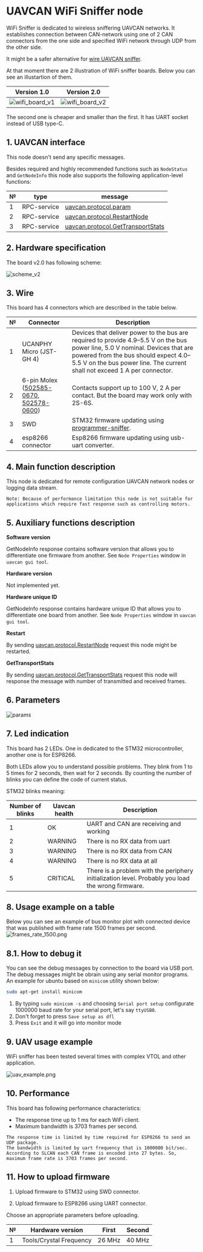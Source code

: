 # UAVCAN WiFi Sniffer node

WiFi Sniffer is dedicated to wireless sniffering UAVCAN networks. It establishes connection between CAN-network using one of 2 CAN connectors from the one side and specified WiFi network through UDP from the other side.

It might be a safer alternative for [wire UAVCAN sniffer](https://github.com/InnopolisAero/inno_uavcan_node_binaries/blob/master/docs/guide/programmer_sniffer/README.md).

At that moment there are 2 illustration of WiFi sniffer boards. Below you can see an illustartion of them.

Version 1.0                |  Version 2.0
:-------------------------:|:-------------------------:
![wifi_board_v1](../../assets/wifi_bridge/wifi_board_v1.png?raw=true)  |  ![wifi_board_v2](wifi_board_v2.png?raw=true)

The second one is cheaper and smaller than the first. It has UART socket instead of USB type-C.


## 1. UAVCAN interface

This node doesn't send any specific messages.

Besides required and highly recommended functions such as `NodeStatus` and `GetNodeInfo` this node also supports the following application-level functions:

| № | type      | message  |
| - | --------- | -------- |
| 1 | RPC-service | [uavcan.protocol.param](https://dronecan.github.io/Specification/7._List_of_standard_data_types/#uavcanprotocolparam) |
| 2 | RPC-service | [uavcan.protocol.RestartNode](https://dronecan.github.io/Specification/7._List_of_standard_data_types/#restartnode) |
| 3 | RPC-service | [uavcan.protocol.GetTransportStats](https://dronecan.github.io/Specification/7._List_of_standard_data_types/#gettransportstats) |

## 2. Hardware specification

The board v2.0 has following scheme:

![scheme_v2](../../assets/wifi_bridge/scheme_v2.png?raw=true)

## 3. Wire

This board has 4 connectors which are described in the table below.

| № | Connector | Description |
| - | --------- | ----------- |
| 1 | UCANPHY Micro (JST-GH 4) | Devices that deliver power to the bus are required to provide 4.9–5.5 V on the bus power line, 5.0 V nominal. Devices that are powered from the bus should expect 4.0–5.5 V on the bus power line. The current shall not exceed 1 A per connector. |
| 2 | 6-pin Molex  ([502585-0670](https://www.molex.com/molex/products/part-detail/pcb_receptacles/5025850670), [502578-0600](https://www.molex.com/molex/products/part-detail/crimp_housings/5025780600)) | Contacts support up to 100 V, 2 A per contact. But the board may work only with 2S-6S. |
| 3 | SWD | STM32 firmware updating using [programmer-sniffer](docs/guide/programmer_sniffer/README.md). |
| 4 | esp8266 connector | Esp8266 firmware updating using usb-uart converter. |

## 4. Main function description

This node is dedicated for remote configuration UAVCAN network nodes or logging data stream.

```
Note: Because of performance limitation this node is not suitable for applications which require fast response such as controlling motors.
```
## 5. Auxiliary functions description

**Software version**

GetNodeInfo response contains software version that allows you to differentiate one firmware from another. See `Node Properties` window in `uavcan gui tool`.

**Hardware version**

Not implemented yet.

**Hardware unique ID**

GetNodeInfo response contains hardware unique ID that allows you to differentiate one board from another. See `Node Properties` window in `uavcan gui tool`.

**Restart**

By sending [uavcan.protocol.RestartNode](https://dronecan.github.io/Specification/7._List_of_standard_data_types/#restartnode) request this node might be restarted.

**GetTransportStats**

By sending [uavcan.protocol.GetTransportStats](https://dronecan.github.io/Specification/7._List_of_standard_data_types/#gettransportstats) request this node will response the message with number of transmitted and received frames.

## 6. Parameters

![params](../../assets/wifi_bridge/params.png?raw=true "params")

## 7. Led indication

This board has 2 LEDs. One in dedicated to the STM32 microcontroller, another one is for ESP8266.

Both LEDs allow you to understand possible problems. They blink from 1 to 5 times for 2 seconds, then wait for 2 seconds. By counting the number of blinks you can define the code of current status.

STM32 blinks meaning:

| Number of blinks | Uavcan health   | Description                     |
| ---------------- | -------------- | ------------------------------- |
| 1                | OK             | UART and CAN are receiving and working |
| 2                | WARNING        | There is no RX data from uart |
| 3                | WARNING        | There is no RX data from CAN |
| 4                | WARNING        | There is no RX data at all |
| 5                | CRITICAL       | There is a problem with the periphery initialization level. Probably you load the wrong firmware. |

## 8. Usage example on a table

Below you can see an example of bus monitor plot with connected device that was published with frame rate 1500 frames per second. 
![frames_rate_1500.png](../../assets/wifi_bridge/frames_rate_1500.png?raw=true "frames_rate_1500.png")

## 8.1. How to debug it

You can see the debug messages by connection to the board via USB port. The debug messages might be obrain using any serial monitor programs. An example for ubuntu based on `minicom` utility shown below:

```bash
sudo apt-get install minicom
```

1. By typing `sudo minicom -s` and choosing `Serial port setup` configurate 1000000 baud rate for your serial port, let's say `ttyUSB0`.
2. Don't forget to press `Save setup as dfl`
3. Press `Exit` and it will go into monitor mode

## 9. UAV usage example

WiFi sniffer has been tested several times with complex VTOL and other application.

![uav_example.png](../../assets/wifi_bridge/uav_example.png?raw=true "uav_example.png")

## 10. Performance

This board has following performance characteristics:
- The response time up to 1 ms for each WiFi client.
- Maximum bandwidth is 3703 frames per second.

```
The response time is limited by time required for ESP8266 to send an UDP package.
The bandwidth is limited by uart frequency that is 1000000 bit/sec. According to SLCAN each CAN frame is encoded into 27 bytes. So, maximum frame rate is 3703 frames per second.
```

## 11. How to upload firmware

1. Upload firmware to STM32 using SWD connector.

2. Upload firmware to ESP8266 using UART connector.

Choose an appropriate parameters before uploading.

| № | Hardware version        | First     | Second    |
| - | ----------------------- | --------- | --------- |
| 1 | Tools/Crystal Frequency | 26 MHz    | 40 MHz  |
